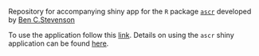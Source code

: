 Repository for accompanying shiny app for the `R` package [`ascr`](https://github.com/b-steve/ascr) developed by [Ben C.Stevenson](ben.stevenson@auckland.ac.nz)

To use the application follow this [link](https://cmjt.shinyapps.io/ascr_shiny/). Details on using the `ascr` shiny application can be found [here](https://cmjt.github.io/ascr_shiny/).